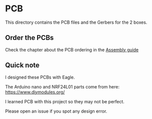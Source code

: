 # PCB

This directory contains the PCB files and the Gerbers for the 2 boxes.


## Order the PCBs

Check the chapter about the PCB ordering in the [Assembly guide](../../Assembly_Guide/README.md)

## Quick note

I designed these PCBs with Eagle.

The Arduino nano and NRF24L01 parts come from here: https://www.diymodules.org/

I learned PCB with this project so they may not be perfect.

Please open an issue if you spot any design error.
